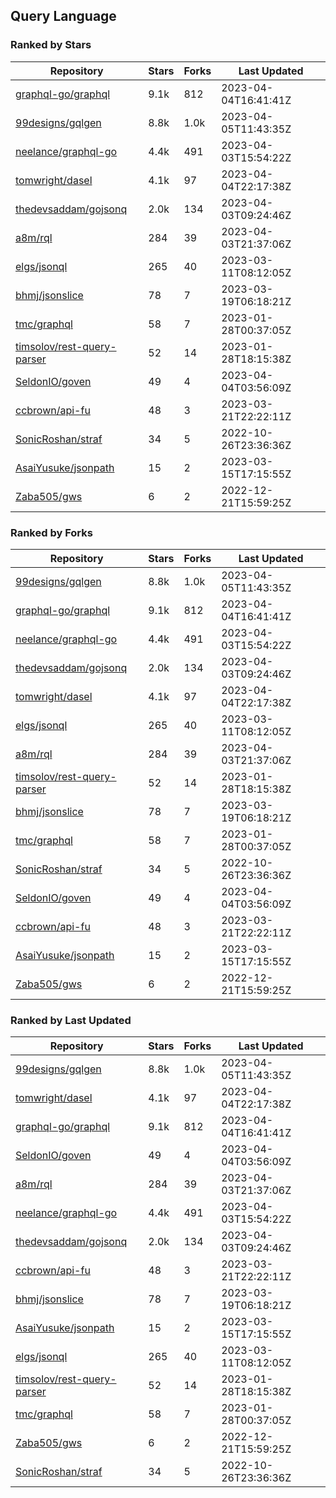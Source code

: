 ## Query Language

### Ranked by Stars

| Repository | Stars | Forks | Last Updated |
|------------|-------|-------|--------------|
| [graphql-go/graphql](https://github.com/graphql-go/graphql) | 9.1k | 812 | 2023-04-04T16:41:41Z |
| [99designs/gqlgen](https://github.com/99designs/gqlgen) | 8.8k | 1.0k | 2023-04-05T11:43:35Z |
| [neelance/graphql-go](https://github.com/neelance/graphql-go) | 4.4k | 491 | 2023-04-03T15:54:22Z |
| [tomwright/dasel](https://github.com/tomwright/dasel) | 4.1k | 97 | 2023-04-04T22:17:38Z |
| [thedevsaddam/gojsonq](https://github.com/thedevsaddam/gojsonq) | 2.0k | 134 | 2023-04-03T09:24:46Z |
| [a8m/rql](https://github.com/a8m/rql) | 284 | 39 | 2023-04-03T21:37:06Z |
| [elgs/jsonql](https://github.com/elgs/jsonql) | 265 | 40 | 2023-03-11T08:12:05Z |
| [bhmj/jsonslice](https://github.com/bhmj/jsonslice) | 78 | 7 | 2023-03-19T06:18:21Z |
| [tmc/graphql](https://github.com/tmc/graphql) | 58 | 7 | 2023-01-28T00:37:05Z |
| [timsolov/rest-query-parser](https://github.com/timsolov/rest-query-parser) | 52 | 14 | 2023-01-28T18:15:38Z |
| [SeldonIO/goven](https://github.com/SeldonIO/goven) | 49 | 4 | 2023-04-04T03:56:09Z |
| [ccbrown/api-fu](https://github.com/ccbrown/api-fu) | 48 | 3 | 2023-03-21T22:22:11Z |
| [SonicRoshan/straf](https://github.com/SonicRoshan/straf) | 34 | 5 | 2022-10-26T23:36:36Z |
| [AsaiYusuke/jsonpath](https://github.com/AsaiYusuke/jsonpath) | 15 | 2 | 2023-03-15T17:15:55Z |
| [Zaba505/gws](https://github.com/Zaba505/gws) | 6 | 2 | 2022-12-21T15:59:25Z |

### Ranked by Forks

| Repository | Stars | Forks | Last Updated |
|------------|-------|-------|--------------|
| [99designs/gqlgen](https://github.com/99designs/gqlgen) | 8.8k | 1.0k | 2023-04-05T11:43:35Z |
| [graphql-go/graphql](https://github.com/graphql-go/graphql) | 9.1k | 812 | 2023-04-04T16:41:41Z |
| [neelance/graphql-go](https://github.com/neelance/graphql-go) | 4.4k | 491 | 2023-04-03T15:54:22Z |
| [thedevsaddam/gojsonq](https://github.com/thedevsaddam/gojsonq) | 2.0k | 134 | 2023-04-03T09:24:46Z |
| [tomwright/dasel](https://github.com/tomwright/dasel) | 4.1k | 97 | 2023-04-04T22:17:38Z |
| [elgs/jsonql](https://github.com/elgs/jsonql) | 265 | 40 | 2023-03-11T08:12:05Z |
| [a8m/rql](https://github.com/a8m/rql) | 284 | 39 | 2023-04-03T21:37:06Z |
| [timsolov/rest-query-parser](https://github.com/timsolov/rest-query-parser) | 52 | 14 | 2023-01-28T18:15:38Z |
| [bhmj/jsonslice](https://github.com/bhmj/jsonslice) | 78 | 7 | 2023-03-19T06:18:21Z |
| [tmc/graphql](https://github.com/tmc/graphql) | 58 | 7 | 2023-01-28T00:37:05Z |
| [SonicRoshan/straf](https://github.com/SonicRoshan/straf) | 34 | 5 | 2022-10-26T23:36:36Z |
| [SeldonIO/goven](https://github.com/SeldonIO/goven) | 49 | 4 | 2023-04-04T03:56:09Z |
| [ccbrown/api-fu](https://github.com/ccbrown/api-fu) | 48 | 3 | 2023-03-21T22:22:11Z |
| [AsaiYusuke/jsonpath](https://github.com/AsaiYusuke/jsonpath) | 15 | 2 | 2023-03-15T17:15:55Z |
| [Zaba505/gws](https://github.com/Zaba505/gws) | 6 | 2 | 2022-12-21T15:59:25Z |

### Ranked by Last Updated

| Repository | Stars | Forks | Last Updated |
|------------|-------|-------|--------------|
| [99designs/gqlgen](https://github.com/99designs/gqlgen) | 8.8k | 1.0k | 2023-04-05T11:43:35Z |
| [tomwright/dasel](https://github.com/tomwright/dasel) | 4.1k | 97 | 2023-04-04T22:17:38Z |
| [graphql-go/graphql](https://github.com/graphql-go/graphql) | 9.1k | 812 | 2023-04-04T16:41:41Z |
| [SeldonIO/goven](https://github.com/SeldonIO/goven) | 49 | 4 | 2023-04-04T03:56:09Z |
| [a8m/rql](https://github.com/a8m/rql) | 284 | 39 | 2023-04-03T21:37:06Z |
| [neelance/graphql-go](https://github.com/neelance/graphql-go) | 4.4k | 491 | 2023-04-03T15:54:22Z |
| [thedevsaddam/gojsonq](https://github.com/thedevsaddam/gojsonq) | 2.0k | 134 | 2023-04-03T09:24:46Z |
| [ccbrown/api-fu](https://github.com/ccbrown/api-fu) | 48 | 3 | 2023-03-21T22:22:11Z |
| [bhmj/jsonslice](https://github.com/bhmj/jsonslice) | 78 | 7 | 2023-03-19T06:18:21Z |
| [AsaiYusuke/jsonpath](https://github.com/AsaiYusuke/jsonpath) | 15 | 2 | 2023-03-15T17:15:55Z |
| [elgs/jsonql](https://github.com/elgs/jsonql) | 265 | 40 | 2023-03-11T08:12:05Z |
| [timsolov/rest-query-parser](https://github.com/timsolov/rest-query-parser) | 52 | 14 | 2023-01-28T18:15:38Z |
| [tmc/graphql](https://github.com/tmc/graphql) | 58 | 7 | 2023-01-28T00:37:05Z |
| [Zaba505/gws](https://github.com/Zaba505/gws) | 6 | 2 | 2022-12-21T15:59:25Z |
| [SonicRoshan/straf](https://github.com/SonicRoshan/straf) | 34 | 5 | 2022-10-26T23:36:36Z |

